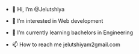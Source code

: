 - 👋 Hi, I’m @Jelutshiya
- 👀 I’m interested in Web development
- 🌱 I’m currently learning bachelors in Engineering
  
- 📫 How to reach me jelutshiyam2gmail.com


<!---
Jelutshiya/Jelutshiya is a ✨ special ✨ repository because its `README.md` (this file) appears on your GitHub profile.
You can click the Preview link to take a look at your changes.
--->
